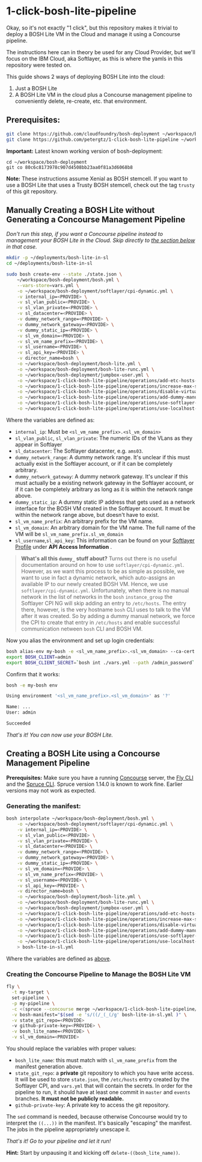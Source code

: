 # 1-click-bosh-lite-pipeline

Okay, so it's not exactly "1 click", but this repository makes it trivial to deploy a BOSH Lite VM in the Cloud and manage it using a Concourse pipeline.

The instructions here can in theory be used for any Cloud Provider, but we'll focus on the IBM Cloud, aka Softlayer, as this is where the yamls in this repository were tested on.

This guide shows 2 ways of deploying BOSH Lite into the cloud:
1. Just a BOSH Lite
2. A BOSH Lite VM in the cloud plus a Concourse management pipeline to conveniently delete, re-create, etc. that environment.

## Prerequisites:

```bash
git clone https://github.com/cloudfoundry/bosh-deployment ~/workspace/bosh-deployment
git clone https://github.com/petergtz/1-click-bosh-lite-pipeline ~/workspace/1-click-bosh-lite-pipeline
```

**Important:** Latest known working version of bosh-deployment:
```
cd ~/workspace/bosh-deployment
git co 80c6c8173978c907d4508bb23aa0f81a3d6068b8
```

**Note:** These instructions assume Xenial as BOSH stemcell. If you want to use a BOSH Lite that uses a Trusty BOSH stemcell, check out the tag `trusty` of this git repository.

## Manually Creating a BOSH Lite without Generating a Concourse Management Pipeline

_Don't run this step, if you want a Concourse pipeline instead to management your BOSH Lite in the Cloud. Skip directly to [the section below](#creating-a-bosh-lite-using-a-concourse-management-pipeline) in that case._

```bash
mkdir -p ~/deployments/bosh-lite-in-sl
cd ~/deployments/bosh-lite-in-sl

sudo bosh create-env --state ./state.json \
    ~/workspace/bosh-deployment/bosh.yml \
    --vars-store=vars.yml \
    -o ~/workspace/bosh-deployment/softlayer/cpi-dynamic.yml \
    -v internal_ip=<PROVIDE> \
    -v sl_vlan_public=<PROVIDE> \
    -v sl_vlan_private=<PROVIDE> \
    -v sl_datacenter=<PROVIDE> \
    -v dummy_network_range=<PROVIDE> \
    -v dummy_network_gateway=<PROVIDE> \
    -v dummy_static_ip=<PROVIDE> \
    -v sl_vm_domain=<PROVIDE> \
    -v sl_vm_name_prefix=<PROVIDE> \
    -v sl_username=<PROVIDE> \
    -v sl_api_key=<PROVIDE> \
    -v director_name=bosh \
    -o ~/workspace/bosh-deployment/bosh-lite.yml \
    -o ~/workspace/bosh-deployment/bosh-lite-runc.yml \
    -o ~/workspace/bosh-deployment/jumpbox-user.yml \
    -o ~/workspace/1-click-bosh-lite-pipeline/operations/add-etc-hosts-entry.yml \
    -o ~/workspace/1-click-bosh-lite-pipeline/operations/increase-max-speed.yml \
    -o ~/workspace/1-click-bosh-lite-pipeline/operations/disable-virtual-delete-vms.yml \
    -o ~/workspace/1-click-bosh-lite-pipeline/operations/add-dummy-manual-network.yml \
    -o ~/workspace/1-click-bosh-lite-pipeline/operations/use-softlayer-cpi-v35.yml \
    -o ~/workspace/1-click-bosh-lite-pipeline/operations/use-localhost-blobstore.yml
```

Where the variables are defined as:
- `internal_ip`: Must be `<sl_vm_name_prefix>.<sl_vm_domain>`
- `sl_vlan_public`, `sl_vlan_private`: The numeric IDs of the VLans as they appear in Softlayer
- `sl_datacenter`: The Softlayer datacenter, e.g. `ams03`.
- `dummy_network_range`: A dummy network range. It's unclear if this must actually exist in the Softlayer account, or if it can be completely arbitrary.
- `dummy_network_gateway`: A dummy network gateway. It's unclear if this must actually be a existing network gateway in the Softlayer account, or if it can be completely arbitrary as long as it is within the network range above.
- `dummy_static_ip`: A dummy static IP address that gets used as a network interface for the BOSH VM created in the Softlayer account. It must be within the network range above, but doesn't have to exist.
- `sl_vm_name_prefix`: An arbitrary prefix for the VM name.
- `sl_vm_domain`: An arbitrary domain for the VM name. The full name of the VM will be `sl_vm_name_prefix.sl_vm_domain`
- `sl_username`,`sl_api_key`: This information can be found on your [Softlayer Profile](https://control.softlayer.com/account/user/profile) under **API Access Information** .

> **What's all this `dummy_` stuff about?** Turns out there is no useful documentation around on how to use `softlayer/cpi-dynamic.yml`. However, as we want this process to be as simple as possible, we want to use in fact a dynamic network, which auto-assigns an available IP to our newly created BOSH VM. Hence, we use `softlayer/cpi-dynamic.yml`. Unfortunately, when there is no manual network in the list of networks in the `bosh` `instance_group` the Softlayer CPI NG will skip adding an entry to `/etc/hosts`. The entry there, however, is the very hostname `bosh` CLI uses to talk to the VM after it was created. So by adding a dummy manual network, we force the CPI to create that entry in `/etc/hosts` and enable successful communication netween `bosh` CLI and BOSH VM.

Now you alias the environment and set up login credentials:

```bash
bosh alias-env my-bosh -e <sl_vm_name_prefix>.<sl_vm_domain> --ca-cert <(bosh int ./vars.yml --path /director_ssl/ca)
export BOSH_CLIENT=admin
export BOSH_CLIENT_SECRET=`bosh int ./vars.yml --path /admin_password`
```

Confirm that it works:
```bash
bosh -e my-bosh env

Using environment '<sl_vm_name_prefix>.<sl_vm_domain>' as '?'

Name: ...
User: admin

Succeeded
```

_That's it! You can now use your BOSH Lite._


## Creating a BOSH Lite using a Concourse Management Pipeline

**Prerequisites:** Make sure you have a running [Concourse](https://concourse.ci) server, the [Fly CLI](https://concourse.ci/fly-cli.html) and the [Spruce CLI](https://github.com/geofffranks/spruce#how-do-i-get-started). Spruce version 1.14.0 is known to work fine. Earlier versions may not work as expected.

### Generating the manifest:
```bash
bosh interpolate ~/workspace/bosh-deployment/bosh.yml \
    -o ~/workspace/bosh-deployment/softlayer/cpi-dynamic.yml \
    -v internal_ip=<PROVIDE> \
    -v sl_vlan_public=<PROVIDE> \
    -v sl_vlan_private=<PROVIDE> \
    -v sl_datacenter=<PROVIDE> \
    -v dummy_network_range=<PROVIDE> \
    -v dummy_network_gateway=<PROVIDE> \
    -v dummy_static_ip=<PROVIDE> \
    -v sl_vm_domain=<PROVIDE> \
    -v sl_vm_name_prefix=<PROVIDE> \
    -v sl_username=<PROVIDE> \
    -v sl_api_key=<PROVIDE> \
    -v director_name=bosh \
    -o ~/workspace/bosh-deployment/bosh-lite.yml \
    -o ~/workspace/bosh-deployment/bosh-lite-runc.yml \
    -o ~/workspace/bosh-deployment/jumpbox-user.yml \
    -o ~/workspace/1-click-bosh-lite-pipeline/operations/add-etc-hosts-entry.yml \
    -o ~/workspace/1-click-bosh-lite-pipeline/operations/increase-max-speed.yml \
    -o ~/workspace/1-click-bosh-lite-pipeline/operations/disable-virtual-delete-vms.yml \
    -o ~/workspace/1-click-bosh-lite-pipeline/operations/add-dummy-manual-network.yml \
    -o ~/workspace/1-click-bosh-lite-pipeline/operations/use-softlayer-cpi-v35.yml \
    -o ~/workspace/1-click-bosh-lite-pipeline/operations/use-localhost-blobstore.yml \
    > bosh-lite-in-sl.yml
```

Where the variables are defined as [above](#manually-creating-a-bosh-lite-without-generating-a-concourse-management-pipeline).

### Creating the Concourse Pipeline to Manage the BOSH Lite VM

```bash
fly \
  -t my-target \
  set-pipeline \
  -p my-pipeline \
  -c <(spruce --concourse merge ~/workspace/1-click-bosh-lite-pipeline/template.yml ~/workspace/1-click-bosh-lite-pipeline/deploy-and-test-cf.yml) \
  -v bosh-manifest="$(sed -e 's/((/_(_(/g' bosh-lite-in-sl.yml )" \
  -v state_git_repo=<PROVIDE>
  -v github-private-key=<PROVIDE> \
  -v bosh_lite_name=<PROVIDE> \
  -v sl_vm_domain=<PROVIDE>
```

You should replace the variables with proper values:
- `bosh_lite_name`: this must match with `sl_vm_name_prefix` from the manifest generation above.
- `state_git_repo`: a **private** git repository to which you have write access. It will be used to store `state.json`, the `/etc/hosts` entry created by the Softlayer CPI, and `vars.yml` that will contain the secrets. In order for the pipeline to run, it should have at least one commit in `master` and `events` branches. **It must not be publicly readable.**
- `github-private-key`: A private key to access the git repository.

The `sed` command is needed, because otherwise Concourse would try to interpret the `((...))` in the manifest. It's basically "escaping" the manifest. The jobs in the pipeline appropriately unescape it.

_That's it! Go to your pipeline and let it run!_

__Hint:__ Start by unpausing it and kicking off `delete-((bosh_lite_name))`.
